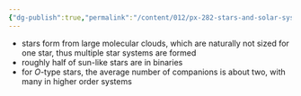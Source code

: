 ```yaml
---
{"dg-publish":true,"permalink":"/content/012/px-282-stars-and-solar-system/term-1-stars/f-binary-stars-and-fundamental-parameters/px-282-f1-binary-stars/","noteIcon":"1","created":"2025-08-27T13:14:32.521+01:00","updated":"2024-11-29T06:00:24.000+00:00"}
---
```


- stars form from large molecular clouds, which are naturally not sized for one star, thus multiple star systems are formed
- roughly half of sun-like stars are in binaries
- for ${} O$-type stars, the average number of companions is about two, with many in higher order systems
